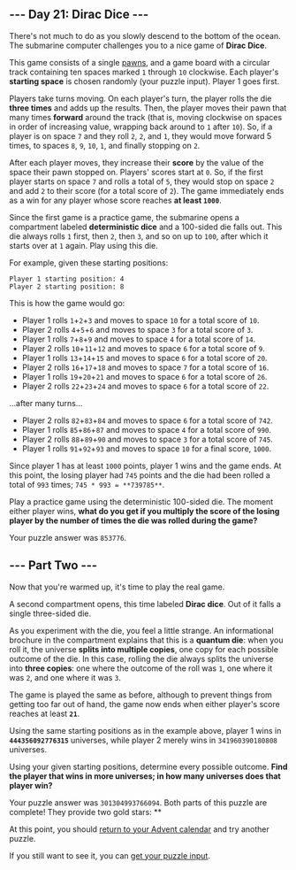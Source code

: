 
## --- Day 21: Dirac Dice ---
There's not much to do as you slowly descend to the bottom of the ocean. The submarine computer challenges you to a nice game of **Dirac Dice**.

This game consists of a single [pawns](https://en.wikipedia.org/wiki/Dice), and a game board with a circular track containing ten spaces marked `1` through `10` clockwise. Each player's **starting space** is chosen randomly (your puzzle input). Player 1 goes first.

Players take turns moving. On each player's turn, the player rolls the die **three times** and adds up the results. Then, the player moves their pawn that many times **forward** around the track (that is, moving clockwise on spaces in order of increasing value, wrapping back around to `1` after `10`). So, if a player is on space `7` and they roll `2`, `2`, and `1`, they would move forward 5 times, to spaces `8`, `9`, `10`, `1`, and finally stopping on `2`.

After each player moves, they increase their **score** by the value of the space their pawn stopped on. Players' scores start at `0`. So, if the first player starts on space `7` and rolls a total of `5`, they would stop on space `2` and add `2` to their score (for a total score of `2`). The game immediately ends as a win for any player whose score reaches **at least `1000`**.

Since the first game is a practice game, the submarine opens a compartment labeled **deterministic dice** and a 100-sided die falls out. This die always rolls `1` first, then `2`, then `3`, and so on up to `100`, after which it starts over at `1` again. Play using this die.

For example, given these starting positions:
```
Player 1 starting position: 4
Player 2 starting position: 8
```

This is how the game would go:

 - Player 1 rolls `1`+`2`+`3` and moves to space `10` for a total score of `10`.
 - Player 2 rolls `4`+`5`+`6` and moves to space `3` for a total score of `3`.
 - Player 1 rolls `7`+`8`+`9` and moves to space `4` for a total score of `14`.
 - Player 2 rolls `10`+`11`+`12` and moves to space `6` for a total score of `9`.
 - Player 1 rolls `13`+`14`+`15` and moves to space `6` for a total score of `20`.
 - Player 2 rolls `16`+`17`+`18` and moves to space `7` for a total score of `16`.
 - Player 1 rolls `19`+`20`+`21` and moves to space `6` for a total score of `26`.
 - Player 2 rolls `22`+`23`+`24` and moves to space `6` for a total score of `22`.

...after many turns...

 - Player 2 rolls `82`+`83`+`84` and moves to space `6` for a total score of `742`.
 - Player 1 rolls `85`+`86`+`87` and moves to space `4` for a total score of `990`.
 - Player 2 rolls `88`+`89`+`90` and moves to space `3` for a total score of `745`.
 - Player 1 rolls `91`+`92`+`93` and moves to space `10` for a final score, `1000`.

Since player 1 has at least `1000` points, player 1 wins and the game ends. At this point, the losing player had `745` points and the die had been rolled a total of `993` times; `745 * 993 = **739785**`.

Play a practice game using the deterministic 100-sided die. The moment either player wins, **what do you get if you multiply the score of the losing player by the number of times the die was rolled during the game?**

Your puzzle answer was `853776`.
## --- Part Two ---
Now that you're warmed up, it's time to play the real game.

A second compartment opens, this time labeled **Dirac dice**. Out of it falls a single three-sided die.

As you experiment with the die, you feel a little strange. An informational brochure in the compartment explains that this is a **quantum die**: when you roll it, the universe **splits into multiple copies**, one copy for each possible outcome of the die. In this case, rolling the die always splits the universe into **three copies**: one where the outcome of the roll was `1`, one where it was `2`, and one where it was `3`.

The game is played the same as before, although to prevent things from getting too far out of hand, the game now ends when either player's score reaches at least **`21`**.

Using the same starting positions as in the example above, player 1 wins in **`444356092776315`** universes, while player 2 merely wins in `341960390180808` universes.

Using your given starting positions, determine every possible outcome. **Find the player that wins in more universes; in how many universes does that player win?**

Your puzzle answer was `301304993766094`.
Both parts of this puzzle are complete! They provide two gold stars: **

At this point, you should [return to your Advent calendar](https://adventofcode.com/2021) and try another puzzle.

If you still want to see it, you can [get your puzzle input](https://adventofcode.com/2021/day/21/input).
